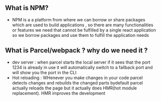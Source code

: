 ## What is NPM?
- NPM is a a platform from where we can borrow or share packages which are used to build applications , so there are many functionalities or features we need that cannot be fulfilled by a single react application so we borrow packages and use them to fulfill the application needs 

## What is Parcel/webpack ? why do we need it ?
- dev server : when parcel starts the local server if it sees that the port 1234 is already in use it will automatically switch to a fallback port and will show you the port in the CLI
- Hot reloading : WHenever you make changes in your code parcel detects changes and rebuilds the changed parts bydefault parcel actually reloads the page but it actually does HMR(hot module replacement). HMR improves the development 